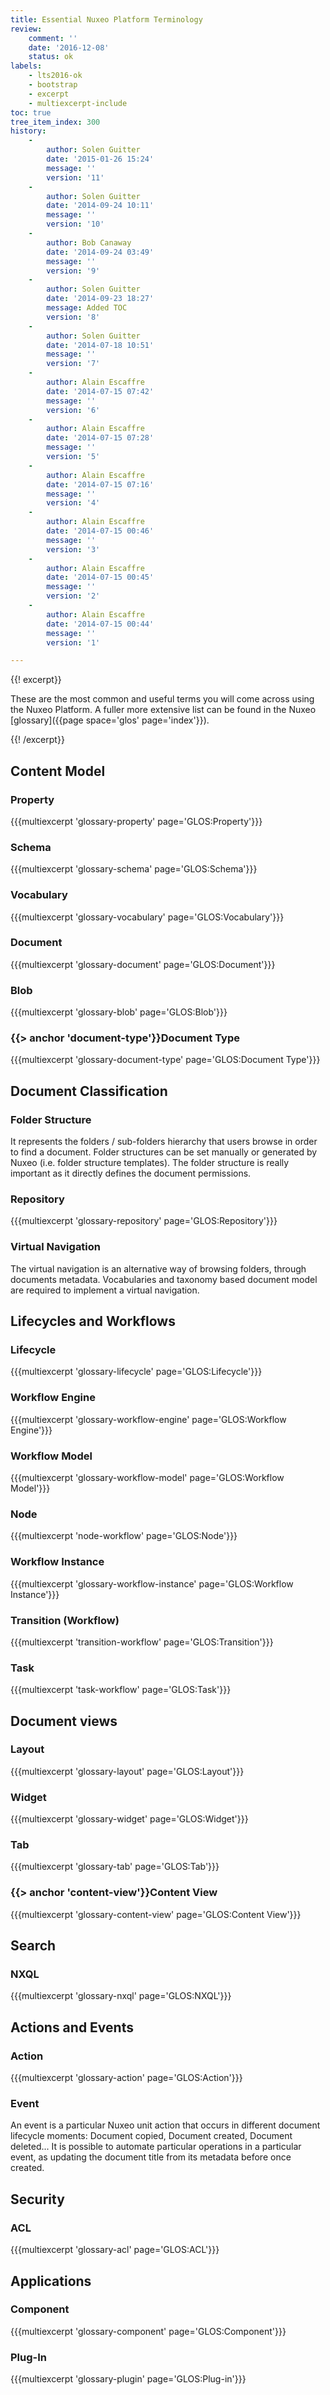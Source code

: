 ```yaml
---
title: Essential Nuxeo Platform Terminology
review:
    comment: ''
    date: '2016-12-08'
    status: ok
labels:
    - lts2016-ok
    - bootstrap
    - excerpt
    - multiexcerpt-include
toc: true
tree_item_index: 300
history:
    -
        author: Solen Guitter
        date: '2015-01-26 15:24'
        message: ''
        version: '11'
    -
        author: Solen Guitter
        date: '2014-09-24 10:11'
        message: ''
        version: '10'
    -
        author: Bob Canaway
        date: '2014-09-24 03:49'
        message: ''
        version: '9'
    -
        author: Solen Guitter
        date: '2014-09-23 18:27'
        message: Added TOC
        version: '8'
    -
        author: Solen Guitter
        date: '2014-07-18 10:51'
        message: ''
        version: '7'
    -
        author: Alain Escaffre
        date: '2014-07-15 07:42'
        message: ''
        version: '6'
    -
        author: Alain Escaffre
        date: '2014-07-15 07:28'
        message: ''
        version: '5'
    -
        author: Alain Escaffre
        date: '2014-07-15 07:16'
        message: ''
        version: '4'
    -
        author: Alain Escaffre
        date: '2014-07-15 00:46'
        message: ''
        version: '3'
    -
        author: Alain Escaffre
        date: '2014-07-15 00:45'
        message: ''
        version: '2'
    -
        author: Alain Escaffre
        date: '2014-07-15 00:44'
        message: ''
        version: '1'

---
```

{{! excerpt}}

These are the most common and useful terms you will come across using the Nuxeo Platform. A fuller more extensive list can be found in the Nuxeo [glossary]({{page space='glos' page='index'}}).

{{! /excerpt}}

## Content Model

### Property

{{{multiexcerpt 'glossary-property' page='GLOS:Property'}}}

### Schema

{{{multiexcerpt 'glossary-schema' page='GLOS:Schema'}}}

### Vocabulary

{{{multiexcerpt 'glossary-vocabulary' page='GLOS:Vocabulary'}}}

### Document

{{{multiexcerpt 'glossary-document' page='GLOS:Document'}}}

### Blob

{{{multiexcerpt 'glossary-blob' page='GLOS:Blob'}}}

### {{> anchor 'document-type'}}Document Type

{{{multiexcerpt 'glossary-document-type' page='GLOS:Document Type'}}}

## Document Classification

### Folder Structure

It represents the folders / sub-folders hierarchy that users browse in order to find a document.  Folder structures can be set manually or generated by Nuxeo (i.e. folder structure templates). The folder structure is really important as it directly defines the document permissions.

### Repository

{{{multiexcerpt 'glossary-repository' page='GLOS:Repository'}}}

### Virtual Navigation

The virtual navigation is an alternative way of browsing folders, through documents metadata. Vocabularies and taxonomy based document model are required to implement a virtual navigation.  

## Lifecycles and Workflows

### Lifecycle

{{{multiexcerpt 'glossary-lifecycle' page='GLOS:Lifecycle'}}}

### Workflow Engine

{{{multiexcerpt 'glossary-workflow-engine' page='GLOS:Workflow Engine'}}}

### Workflow Model

{{{multiexcerpt 'glossary-workflow-model' page='GLOS:Workflow Model'}}}

### Node

{{{multiexcerpt 'node-workflow' page='GLOS:Node'}}}

### Workflow Instance

{{{multiexcerpt 'glossary-workflow-instance' page='GLOS:Workflow Instance'}}}

### Transition (Workflow)

{{{multiexcerpt 'transition-workflow' page='GLOS:Transition'}}}

### Task

{{{multiexcerpt 'task-workflow' page='GLOS:Task'}}}

## Document views

### Layout

{{{multiexcerpt 'glossary-layout' page='GLOS:Layout'}}}

### Widget

{{{multiexcerpt 'glossary-widget' page='GLOS:Widget'}}}

### Tab

{{{multiexcerpt 'glossary-tab' page='GLOS:Tab'}}}

### {{> anchor 'content-view'}}Content View

{{{multiexcerpt 'glossary-content-view' page='GLOS:Content View'}}}

## Search

### NXQL

{{{multiexcerpt 'glossary-nxql' page='GLOS:NXQL'}}}

## Actions and Events

### Action

{{{multiexcerpt 'glossary-action' page='GLOS:Action'}}}

### Event

An event is a particular Nuxeo unit action that occurs in different document lifecycle moments: Document copied, Document created, Document deleted... It is possible to automate particular operations in a particular event, as updating the document title from its metadata before once created.

## Security

### ACL

{{{multiexcerpt 'glossary-acl' page='GLOS:ACL'}}}

## Applications

### Component

{{{multiexcerpt 'glossary-component' page='GLOS:Component'}}}

### Plug-In

{{{multiexcerpt 'glossary-plugin' page='GLOS:Plug-in'}}}
